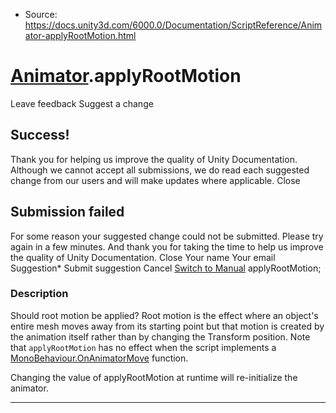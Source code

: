 * Source: https://docs.unity3d.com/6000.0/Documentation/ScriptReference/Animator-applyRootMotion.html

#  [Animator](https://docs.unity3d.com/6000.0/Documentation/ScriptReference/Animator.html).applyRootMotion
Leave feedback
Suggest a change
## Success!
Thank you for helping us improve the quality of Unity Documentation. Although we cannot accept all submissions, we do read each suggested change from our users and will make updates where applicable.
Close
## Submission failed
For some reason your suggested change could not be submitted. Please <a>try again</a> in a few minutes. And thank you for taking the time to help us improve the quality of Unity Documentation.
Close
Your name Your email Suggestion* Submit suggestion
Cancel
[Switch to Manual](https://docs.unity3d.com/6000.0/Documentation/Manual/class-Animator.html "Go to Animator Component in the Manual")
applyRootMotion; 
### Description
Should root motion be applied?
Root motion is the effect where an object's entire mesh moves away from its starting point but that motion is created by the animation itself rather than by changing the Transform position. Note that `applyRootMotion` has no effect when the script implements a [MonoBehaviour.OnAnimatorMove](https://docs.unity3d.com/6000.0/Documentation/ScriptReference/MonoBehaviour.OnAnimatorMove.html) function.  
  
Changing the value of applyRootMotion at runtime will re-initialize the animator.
* * *
